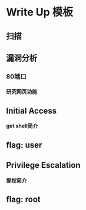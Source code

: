 # Write Up 模板

## 扫描


## 漏洞分析



### 80端口




#### 研究网页功能



## Initial Access
**get shell简介**



## flag: user





## Privilege Escalation
**提权简介**





## flag: root
